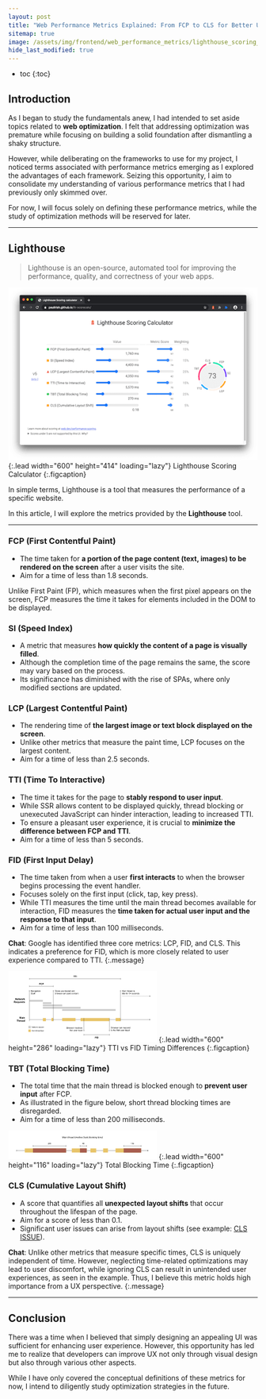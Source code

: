 ```yaml
---
layout: post
title: "Web Performance Metrics Explained: From FCP to CLS for Better User Experience"
sitemap: true
image: /assets/img/frontend/web_performance_metrics/lighthouse_scoring_calculator.png
hide_last_modified: true
---
```


- toc
  {:toc}

## Introduction

As I began to study the fundamentals anew, I had intended to set aside topics related to **web optimization**. I felt that addressing optimization was premature while focusing on building a solid foundation after dismantling a shaky structure.

However, while deliberating on the frameworks to use for my project, I noticed terms associated with performance metrics emerging as I explored the advantages of each framework. Seizing this opportunity, I aim to consolidate my understanding of various performance metrics that I had previously only skimmed over.

For now, I will focus solely on defining these performance metrics, while the study of optimization methods will be reserved for later.

---

## Lighthouse

> Lighthouse is an open-source, automated tool for improving the performance, quality, and correctness of your web apps.

![Full-width image](/assets/img/frontend/web_performance_metrics/lighthouse_scoring_calculator.png "Lighthouse Scoring Calculator")
{:.lead width="600" height="414" loading="lazy"}
Lighthouse Scoring Calculator
{:.figcaption}

In simple terms, Lighthouse is a tool that measures the performance of a specific website.

In this article, I will explore the metrics provided by the **Lighthouse** tool.

---

### FCP (First Contentful Paint)

- The time taken for **a portion of the page content (text, images) to be rendered on the screen** after a user visits the site.
- Aim for a time of less than 1.8 seconds.

Unlike First Paint (FP), which measures when the first pixel appears on the screen, FCP measures the time it takes for elements included in the DOM to be displayed.

### SI (Speed Index)

- A metric that measures **how quickly the content of a page is visually filled**.
- Although the completion time of the page remains the same, the score may vary based on the process.
- Its significance has diminished with the rise of SPAs, where only modified sections are updated.

### LCP (Largest Contentful Paint)

- The rendering time of **the largest image or text block displayed on the screen**.
- Unlike other metrics that measure the paint time, LCP focuses on the largest content.
- Aim for a time of less than 2.5 seconds.

### TTI (Time To Interactive)

- The time it takes for the page to **stably respond to user input**.
- While SSR allows content to be displayed quickly, thread blocking or unexecuted JavaScript can hinder interaction, leading to increased TTI.
- To ensure a pleasant user experience, it is crucial to **minimize the difference between FCP and TTI**.
- Aim for a time of less than 5 seconds.

### FID (First Input Delay)

- The time taken from when a user **first interacts** to when the browser begins processing the event handler.
- Focuses solely on the first input (click, tap, key press).
- While TTI measures the time until the main thread becomes available for interaction, FID measures the **time taken for actual user input and the response to that input**.
- Aim for a time of less than 100 milliseconds.

**Chat**: Google has identified three core metrics: LCP, FID, and CLS. This indicates a preference for FID, which is more closely related to user experience compared to TTI.
{:.message}

![Full-width image](/assets/img/frontend/web_performance_metrics/tti_versus_fid.png "TTI versus FID")
{:.lead width="600" height="286" loading="lazy"}
TTI vs FID Timing Differences
{:.figcaption}

### TBT (Total Blocking Time)

- The total time that the main thread is blocked enough to **prevent user input** after FCP.
- As illustrated in the figure below, short thread blocking times are disregarded.
- Aim for a time of less than 200 milliseconds.

![Full-width image](/assets/img/frontend/web_performance_metrics/total_blocking_time.png "Total Blocking Time")
{:.lead width="600" height="116" loading="lazy"}
Total Blocking Time
{:.figcaption}

### CLS (Cumulative Layout Shift)

- A score that quantifies all **unexpected layout shifts** that occur throughout the lifespan of the page.
- Aim for a score of less than 0.1.
- Significant user issues can arise from layout shifts (see example: [CLS ISSUE]).

**Chat**: Unlike other metrics that measure specific times, CLS is uniquely independent of time. However, neglecting time-related optimizations may lead to user discomfort, while ignoring CLS can result in unintended user experiences, as seen in the example. Thus, I believe this metric holds high importance from a UX perspective.
{:.message}

---

## Conclusion

There was a time when I believed that simply designing an appealing UI was sufficient for enhancing user experience. However, this opportunity has led me to realize that developers can improve UX not only through visual design but also through various other aspects.

While I have only covered the conceptual definitions of these metrics for now, I intend to diligently study optimization strategies in the future.


[CLS ISSUE]: https://web.dev/articles/cls/video/web-dev-assets/layout-instability-api/layout-instability2.webm
